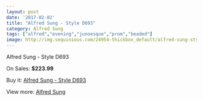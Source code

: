 ```yaml
---
layout: post
date: '2017-02-02'
title: "Alfred Sung - Style D693"
category: Alfred Sung
tags: ["alfred","evening","junoesque","prom","beaded"]
image: http://img.sequinious.com/24954-thickbox_default/alfred-sung-style-d693.jpg
---
```

Alfred Sung - Style D693

On Sales: **$223.99**
<a href="https://www.sequinious.com/alfred-sung/10466-alfred-sung-style-d693.html"><amp-img layout="responsive" width="600" height="600" src="//img.sequinious.com/24954-thickbox_default/alfred-sung-style-d693.jpg" alt="Alfred Sung - Style D693 0" /></a>
<a href="https://www.sequinious.com/alfred-sung/10466-alfred-sung-style-d693.html"><amp-img layout="responsive" width="600" height="600" src="//img.sequinious.com/24955-thickbox_default/alfred-sung-style-d693.jpg" alt="Alfred Sung - Style D693 1" /></a>
<a href="https://www.sequinious.com/alfred-sung/10466-alfred-sung-style-d693.html"><amp-img layout="responsive" width="600" height="600" src="//img.sequinious.com/24956-thickbox_default/alfred-sung-style-d693.jpg" alt="Alfred Sung - Style D693 2" /></a>

Buy it: [Alfred Sung - Style D693](https://www.sequinious.com/alfred-sung/10466-alfred-sung-style-d693.html "Alfred Sung - Style D693")

View more: [Alfred Sung](https://www.sequinious.com/35-alfred-sung "Alfred Sung")